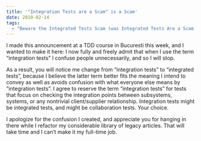 ```yaml
---
title: '"Integration Tests are a Scam" is a Scam'
date: 2010-02-14
tags:
  - "Beware the Integrated Tests Scam (was Integrated Tests Are a Scam)"
---
```

<p>I made this announcement at a <span class="caps">TDD</span> course in Bucuresti this week, and I wanted to make it here: I now fully and freely admit that when I use the term &#8220;integration tests&#8221; I confuse people unnecessarily, and so I will stop.</p>
<p>As a result, you will notice me change from &#8220;integration tests&#8221; to &#8220;integrated tests&#8221;, because I believe the latter term better fits the meaning I intend to convey as well as avoids confusion with what everyone else means by &#8220;integration tests&#8221;. I agree to reserve the term &#8220;integration tests&#8221; for tests that focus on checking the integration points between subsystems, systems, or any nontrivial client/supplier relationship. Integration tests might be integrated tests, and might be collaboration tests. Your choice.</p>
<p>I apologize for the confusion I created, and appreciate you for hanging in there while I refactor my considerable library of legacy articles. That will take time and I can&#8217;t make it my full-time job.</p>
